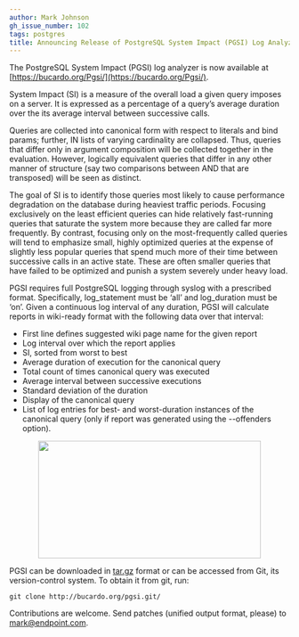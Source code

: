 ```yaml
---
author: Mark Johnson
gh_issue_number: 102
tags: postgres
title: Announcing Release of PostgreSQL System Impact (PGSI) Log Analyzer
---
```




The PostgreSQL System Impact (PGSI) log analyzer is now available at [https://bucardo.org/Pgsi/](https://bucardo.org/Pgsi/).

System Impact (SI) is a measure of the overall load a given query imposes on a
server. It is expressed as a percentage of a query’s average duration over the
its average interval between successive calls.

Queries are collected into canonical form with respect to literals and bind
params; further, IN lists of varying cardinality are collapsed. Thus, queries
that differ only in argument composition will be collected together in the
evaluation. However, logically equivalent queries that differ in any other
manner of structure (say two comparisons between AND that are transposed) will
be seen as distinct.

The goal of SI is to identify those queries most likely to cause performance
degradation on the database during heaviest traffic periods. Focusing
exclusively on the least efficient queries can hide relatively fast-running
queries that saturate the system more because they are called far more
frequently. By contrast, focusing only on the most-frequently called queries
will tend to emphasize small, highly optimized queries at the expense of
slightly less popular queries that spend much more of their time between
successive calls in an active state. These are often smaller queries that have
failed to be optimized and punish a system severely under heavy load.

PGSI requires full PostgreSQL logging through syslog with a prescribed format.
Specifically, log_statement must be ‘all’ and log_duration must be ‘on’. Given
a continuous log interval of any duration, PGSI will calculate reports in
wiki-ready format with the following data over that interval:

- First line defines suggested wiki page name for the given report
- Log interval over which the report applies
- SI, sorted from worst to best
- Average duration of execution for the canonical query
- Total count of times canonical query was executed
- Average interval between successive executions
- Standard deviation of the duration
- Display of the canonical query
- List of log entries for best- and worst-duration instances of the canonical query (only if report was generated using the --offenders option).

<a href="https://3.bp.blogspot.com/_VJwpFgQYUQ4/SZci40TaGkI/AAAAAAAAAAU/0UapXcaoFZk/s1600-h/pgsi.jpg" onblur="try {parent.deselectBloggerImageGracefully();} catch(e) {}"><img alt="" border="0" id="BLOGGER_PHOTO_ID_5302745445760113218" src="/blog/2009/02/14/announcing-release-of-postgresql-system/image-0.jpeg" style="display:block; margin:0px auto 10px; text-align:center;cursor:pointer; cursor:hand;width: 400px; height: 211px;"/></a>

PGSI can be downloaded in [tar.gz](https://bucardo.org/downloads/pgsi-1.1.1.tar.gz) format or can
be accessed from Git, its version-control system. To obtain it from git, run:

```
git clone http://bucardo.org/pgsi.git/
```

Contributions are welcome. Send patches (unified output format, please) to [mark@endpoint.com](mailto:mark@endpoint.com).


